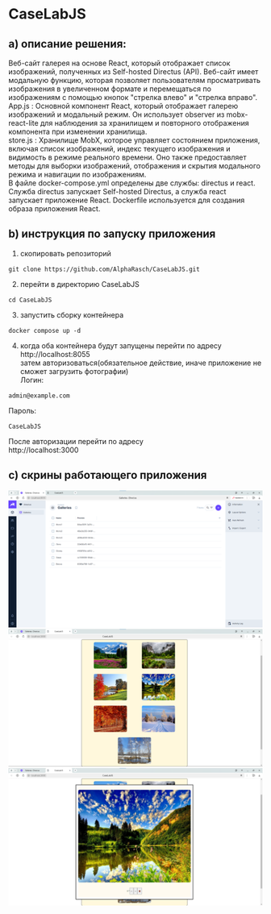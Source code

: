# CaseLabJS
 ## a) описание решения:
Веб-сайт галерея на основе React, который отображает список изображений, 
полученных из Self-hosted Directus (API). Веб-сайт имеет модальную функцию, 
которая позволяет пользователям просматривать изображения 
в увеличенном формате и перемещаться по изображениям 
с помощью кнопок "стрелка влево" и "стрелка вправо".  
App.js : Основной компонент React, 
который отображает галерею изображений и модальный режим. 
Он использует observer из mobx-react-lite для наблюдения за 
хранилищем и повторного отображения компонента при изменении хранилища.  
store.js : Хранилище MobX, которое управляет состоянием приложения, 
включая список изображений, индекс текущего изображения и видимость 
в режиме реального времени. 
Оно также предоставляет методы для выборки изображений, 
отображения и скрытия модального режима и навигации по изображениям.  
В файле docker-compose.yml определены две службы: directus и react. 
Служба directus запускает Self-hosted Directus, 
а служба react запускает приложение React.
Dockerfile используется для создания образа приложения React.
## b) инструкция по запуску приложения
1) скопировать репозиторий
```console
git clone https://github.com/AlphaRasch/CaseLabJS.git
```
2) перейти в директорию CaseLabJS
```console
cd CaseLabJS
```
3) запустить сборку контейнера
```console
docker compose up -d
```
4) когда оба контейнера будут запущены перейти по адресу   
http://localhost:8055  
затем авторизоваться(обязательное действие, иначе приложение не сможет загрузить фотографии)  
Логин:
```console
admin@example.com
```
Пароль:
```console
CaseLabJS
```
После авторизации перейти по адресу  
http://localhost:3000
## c) скрины работающего приложения
![Directus](./screenshots/directus.png)  
![React1](./screenshots/react1.png)  
![React2](./screenshots/react2.png)  
